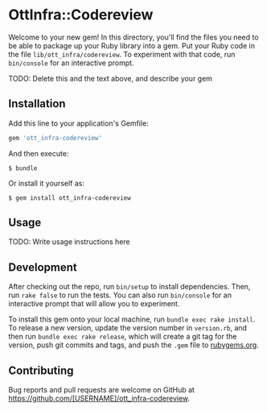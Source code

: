 # OttInfra::Codereview

Welcome to your new gem! In this directory, you'll find the files you need to be able to package up your Ruby library into a gem. Put your Ruby code in the file `lib/ott_infra/codereview`. To experiment with that code, run `bin/console` for an interactive prompt.

TODO: Delete this and the text above, and describe your gem

## Installation

Add this line to your application's Gemfile:

```ruby
gem 'ott_infra-codereview'
```

And then execute:

    $ bundle

Or install it yourself as:

    $ gem install ott_infra-codereview

## Usage

TODO: Write usage instructions here

## Development

After checking out the repo, run `bin/setup` to install dependencies. Then, run `rake false` to run the tests. You can also run `bin/console` for an interactive prompt that will allow you to experiment.

To install this gem onto your local machine, run `bundle exec rake install`. To release a new version, update the version number in `version.rb`, and then run `bundle exec rake release`, which will create a git tag for the version, push git commits and tags, and push the `.gem` file to [rubygems.org](https://rubygems.org).

## Contributing

Bug reports and pull requests are welcome on GitHub at https://github.com/[USERNAME]/ott_infra-codereview.

